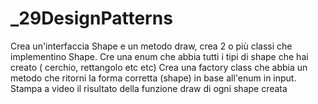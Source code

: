 # _29DesignPatterns

Crea un'interfaccia Shape e un metodo draw, crea 2 o più classi che implementino Shape.
Cre una enum che abbia tutti i tipi di shape che hai creato ( cerchio, rettangolo etc etc)
Crea una factory class che abbia un metodo che ritorni la forma corretta (shape) in base all'enum in input.
Stampa a video il risultato della funzione draw di ogni shape creata
